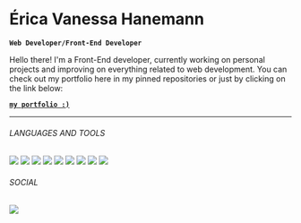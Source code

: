 # Érica Vanessa Hanemann

**`Web Developer/Front-End Developer`**

<p>
 Hello there! I'm a Front-End developer, currently working on personal projects and improving on everything related to web development.
 You can check out my portfolio here in my pinned repositories or just by clicking on the link below:
</p>

<a href="https://ericahanemann.vercel.app/" target="_blank" rel="noreferrer">**`my portfolio :)`**</a>


--------------------------------------------

###### LANGUAGES AND TOOLS

<p align="left">
<img src="https://img.shields.io/badge/React-000000?style=for-the-badge&logo=react&logoColor=white" />
<img src="https://img.shields.io/badge/JavaScript-000000?style=for-the-badge&logo=javascript&logoColor=white" />
<img src="https://img.shields.io/badge/TypeScript-000000?style=for-the-badge&logo=typescript&logoColor=white" />
<img src="https://img.shields.io/badge/Tailwind_CSS-000000?style=for-the-badge&logo=tailwind-css&logoColor=white" />
<img src="https://img.shields.io/badge/next.js-000000?style=for-the-badge&logo=nextdotjs&logoColor=white" />
<img src="https://img.shields.io/badge/Redux-000000?style=for-the-badge&logo=redux&logoColor=white" />
<img src="https://img.shields.io/badge/Node.js-000000?style=for-the-badge&logo=node.js&logoColor=white" />
<img src="https://img.shields.io/badge/HTML-000000?style=for-the-badge&logo=html5&logoColor=white" />
<img src="https://img.shields.io/badge/CSS3-000000?style=for-the-badge&logo=css3&logoColor=white" />
</p>

###### SOCIAL

<p align="left">
 <a href="https://www.linkedin.com/in/erica-hanemann/" target="_blank" rel="noreferrer"><img src="https://img.shields.io/badge/LinkedIn-000000?style=for-the-badge&logo=linkedin&logoColor=white" /></a>  
</p>

<!--
**ericahanemann/ericahanemann** is a ✨ _special_ ✨ repository because its `README.md` (this file) appears on your GitHub profile.

Here are some ideas to get you started:

- 🔭 I’m currently working on ...
- 🌱 I’m currently learning ...
- 👯 I’m looking to collaborate on ...
- 🤔 I’m looking for help with ...
- 💬 Ask me about ...
- 📫 How to reach me: ...
- 😄 Pronouns: ...
- ⚡ Fun fact: ...
-->
